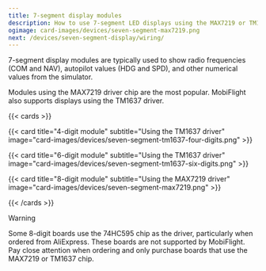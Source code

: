 ```yaml
---
title: 7-segment display modules
description: How to use 7-segment LED displays using the MAX7219 or TM1637 driver with MobiFlight.
ogimage: card-images/devices/seven-segment-max7219.png
next: /devices/seven-segment-display/wiring/
---
```


7-segment display modules are typically used to show radio frequencies (COM and NAV), autopilot values (HDG and SPD), and other numerical values from the simulator.

Modules using the MAX7219 driver chip are the most popular. MobiFlight also supports displays using the TM1637 driver.

{{< cards >}}

{{< card title="4-digit module" subtitle="Using the TM1637 driver" image="card-images/devices/seven-segment-tm1637-four-digits.png" >}}

{{< card title="6-digit module" subtitle="Using the TM1637 driver" image="card-images/devices/seven-segment-tm1637-six-digits.png" >}}

{{< card title="8-digit module" subtitle="Using the MAX7219 driver" image="card-images/devices/seven-segment-max7219.png" >}}

{{< /cards >}}

> [!WARNING]
> Some 8-digit boards use the 74HC595 chip as the driver, particularly when ordered from AliExpress. These boards are not supported by MobiFlight. Pay close attention when ordering and only purchase boards that use the MAX7219 or TM1637 chip.
